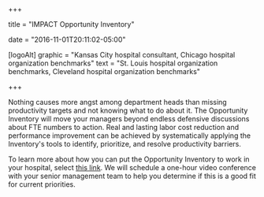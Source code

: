 +++

title = "IMPACT Opportunity Inventory"

date = "2016-11-01T20:11:02-05:00"

[logoAlt]
  graphic = "Kansas City hospital consultant, Chicago hospital organization benchmarks"
  text = "St. Louis hospital organization benchmarks, Cleveland hospital organization benchmarks"

+++

Nothing causes more angst among department heads than missing productivity targets and not knowing what to do about it. The Opportunity Inventory will move your managers beyond endless defensive discussions about FTE numbers to action. Real and lasting labor cost reduction and performance improvement can be achieved by systematically applying the Inventory's tools to identify, prioritize, and resolve productivity barriers.

To learn more about how you can put the Opportunity Inventory to work in your hospital, select <a href="mailto:scheduling@bradyinc.com?Subject=Conference%20Schedule&Body=Please%20schedule%20a%20telephone%20or%20videoconference%20to%20discuss%20IMPACT%E2%80%99s%20services%20in%20the%20context%20of%20our%20priorities.">this link</a>. We will schedule a one-hour video conference with your senior management team to help you determine if this is a good fit for current priorities.
